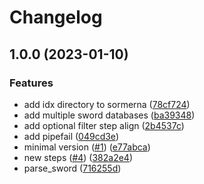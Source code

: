 # Changelog

## 1.0.0 (2023-01-10)


### Features

* add idx directory to sormerna ([78cf724](https://www.github.com/currocam/TotalRNA-Snakemake/commit/78cf724e1823939bbfc64eef8fa0d97cbff18440))
* add multiple sword databases ([ba39348](https://www.github.com/currocam/TotalRNA-Snakemake/commit/ba39348af2bf5e5e647b09c475b92614e0c548d7))
* add optional filter step align ([2b4537c](https://www.github.com/currocam/TotalRNA-Snakemake/commit/2b4537c6fee0f98ea3beba6e6ccd6226bbb94875))
* add pipefail ([049cd3e](https://www.github.com/currocam/TotalRNA-Snakemake/commit/049cd3efd53efb7d0eb5241258f0bfc921da22f0))
* minimal version ([#1](https://www.github.com/currocam/TotalRNA-Snakemake/issues/1)) ([e77abca](https://www.github.com/currocam/TotalRNA-Snakemake/commit/e77abca3255fc4fdd795b697e1fe72ca4e31d810))
* new steps ([#4](https://www.github.com/currocam/TotalRNA-Snakemake/issues/4)) ([382a2e4](https://www.github.com/currocam/TotalRNA-Snakemake/commit/382a2e4a6153a346de3d9c493f93cd4391d9a40b))
* parse_sword ([716255d](https://www.github.com/currocam/TotalRNA-Snakemake/commit/716255de3857042838ef2b29ce6b963d6220a881))
